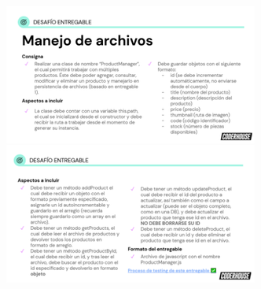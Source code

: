 ![alt text](https://github.com/Lauta95/backend-desafio2/blob/main/img/1.PNG)
![alt text](https://github.com/Lauta95/backend-desafio2/blob/main/img/2.PNG)
